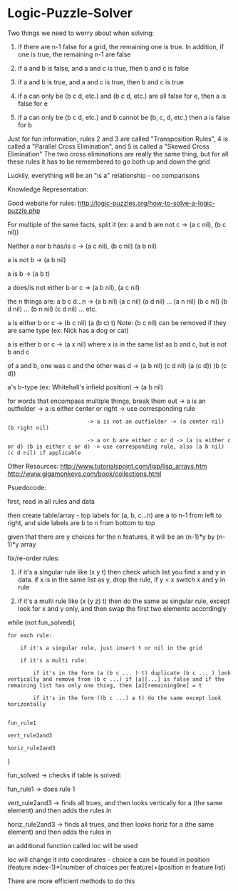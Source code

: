 # Logic-Puzzle-Solver

Two things we need to worry about when solving:

1. If there are n-1 false for a grid, the remaining one is true. In addition, if one is true, the remaining n-1 are false

2. If a and b is false, and a and c is true, then b and c is false

3. if a and b is true, and a and c is true, then b and c is true 

4. if a can only be (b c d, etc.) and (b c d, etc.) are all false for e, then a is false for e

5. if a can only be (b c d, etc.) and b cannot be (b, c, d, etc.) then a is false for b


Just for fun information, rules 2 and 3 are called "Transposition Rules", 4 is called a "Parallel Cross Elimination", and 5 is called a "Skewed Cross Elimination"
The two cross eliminations are really the same thing, but for all these rules it has to be remembered to go both up and down the grid



Luckily, everything will be an "is a" relationship - no comparisons


Knowledge Representation:

Good website for rules: http://logic-puzzles.org/how-to-solve-a-logic-puzzle.php

For multiple of the same facts, split it (ex: a and b are not c -> (a c nil), (b c nil))

Neither a nor b has/is c -> (a c nil), (b c nil) (a b nil)

a is not b -> (a b nil)

a is b -> (a b t)

a does/is not either b or c -> (a b nil), (a c nil)

the n things are: a b c d...n -> (a b nil) (a c nil) (a d nil) ... (a n nil) (b c nil) (b d nil) ... (b n nil) (c d nil) ... etc.

a is either b or c -> (b c nil) (a (b c) t) Note: (b c nil) can be removed if they are same type (ex: Nick has a dog or cat)

a is either b or c -> (a x nil) where x is in the same list as b and c, but is not b and c

of a and b, one was c and the other was d -> (a b nil) (c d nil) (a (c d)) (b (c d))

a's b-type (ex: Whitehall's infield position) -> (a b nil)

for words that encompass multiple things, break them out -> a is an outfielder -> a is either center or right -> use corresponding rule
                                                         
							 -> a is not an outfielder -> (a center nil) (b right nil)

							 -> a or b are either c or d -> (a is either c or d) (b is either c or d) -> use corresponding rule, also (a b nil) (c d nil) if applicable 


Other Resources: 
http://www.tutorialspoint.com/lisp/lisp_arrays.htm
http://www.gigamonkeys.com/book/collections.html

Psuedocode:

first, read in all rules and data

then create table/array - top labels for (a, b, c...n) are a to n-1 from left to right, and side labels are b to n from bottom to top

given that there are y choices for the n features, it will be an (n-1)*y by (n-1)*y array

fix/re-order rules:

1. if it's a singular rule like (x y t) then check which list you find x and y in data. if x is in the same list as y, drop the rule, if y < x switch x and y in rule

2. if it's a multi rule like (x (y z) t) then do the same as singular rule, except look for x and y only, and then swap the first two elements accordingly

while (not fun_solved){

	for each rule:
		
		if it's a singular rule, just insert t or nil in the grid

		if it's a multi rule:

			if it's in the form (a (b c ... ) t) duplicate (b c ... ) look vertically and remove from (b c ...) if [a][...] is false and if the remaining list has only one thing, then [a][remainingOne] = t
 	
			if it's in the form ((b c ...) a t) do the same except look horizontally


	fun_rule1

	vert_rule2and3

	horiz_rule2and3


}


fun_solved -> checks if table is solved:

fun_rule1 -> does rule 1

vert_rule2and3 -> finds all trues, and then looks vertically for a (the same element) and then adds the rules in

horiz_rule2and3 -> finds all trues, and then looks horiz for a (the same element) and then adds the rules in


an additional function called loc will be used

loc will change it into coordinates - choice a can be found in position (feature index-1)*(number of choices per feature)+(position in feature list)


There are more efficient methods to do this